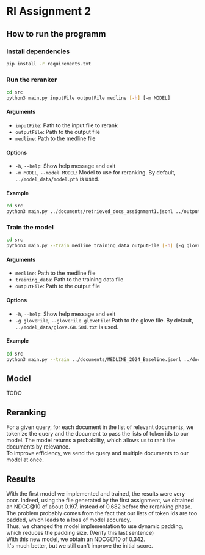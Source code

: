 # RI Assignment 2

## How to run the programm

### Install dependencies
```bash
pip install -r requirements.txt
```

### Run the reranker
```bash
cd src
python3 main.py inputFile outputFile medline [-h] [-m MODEL]
```

#### Arguments
- `inputFile`: Path to the input file to rerank
- `outputFile`: Path to the output file
- `medline`: Path to the medline file

#### Options
- `-h`, `--help`: Show help message and exit
- `-m MODEL`, `--model MODEL`: Model to use for reranking. By default, `../model_data/model.pth` is used.

#### Example
```bash
cd src
python3 main.py ../documents/retrieved_docs_assignment1.jsonl ../output.jsonl ../documents/MEDLINE_2024_Baseline.jsonl
```


### Train the model
```bash
cd src
python3 main.py --train medline training_data outputFile [-h] [-g gloveFile]
```

#### Arguments
- `medline`: Path to the medline file
- `training_data`: Path to the training data file
- `outputFile`: Path to the output file

#### Options
- `-h`, `--help`: Show help message and exit
- `-g gloveFile`, `--gloveFile gloveFile`: Path to the glove file. By default, `../model_data/glove.6B.50d.txt` is used.

#### Example
```bash
cd src
python3 main.py --train ../documents/MEDLINE_2024_Baseline.jsonl ../documents/training_data.jsonl ../model_data/model2.pth
```


## Model

TODO

## Reranking

For a given query, for each document in the list of relevant documents, we tokenize the query and the document to pass the lists of token ids to our model. The model returns a probability, which allows us to rank the documents by relevance.  
To improve efficiency, we send the query and multiple documents to our model at once. 

## Results

With the first model we implemented and trained, the results were very poor. Indeed, using the file generated by the first assignment, we obtained an NDCG@10 of about 0.197, instead of 0.682 before the reranking phase.  
The problem probably comes from the fact that our lists of token ids are too padded, which leads to a loss of model accuracy.  
Thus, we changed the model implementation to use dynamic padding, which reduces the padding size. (Verify this last sentence)  
With this new model, we obtain an NDCG@10 of 0.342.  
It's much better, but we still can't improve the initial score.